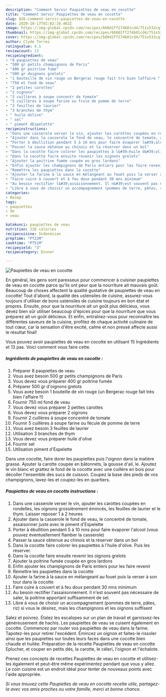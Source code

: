```yaml
---
description: "Comment Servir Paupiettes de veau en cocotte"
title: "Comment Servir Paupiettes de veau en cocotte"
slug: 826-comment-servir-paupiettes-de-veau-en-cocotte
date: 2020-10-17T01:02:19.463Z
image: https://img-global.cpcdn.com/recipes/660d2ff274b01cd4/751x532cq70/paupiettes-de-veau-en-cocotte-photo-principale-de-la-recette.jpg
thumbnail: https://img-global.cpcdn.com/recipes/660d2ff274b01cd4/751x532cq70/paupiettes-de-veau-en-cocotte-photo-principale-de-la-recette.jpg
cover: https://img-global.cpcdn.com/recipes/660d2ff274b01cd4/751x532cq70/paupiettes-de-veau-en-cocotte-photo-principale-de-la-recette.jpg
author: Clyde Torres
ratingvalue: 4.1
reviewcount: 13
recipeingredient:
- "8 paupiettes de veau"
- "500 gr petits champignons de Paris"
- "400 gr poitrine fume"
- "500 gr doignons grelots"
- "1 bouteille de vin rouge un Bergerac rouge fait trs bien laffaire "
- "750 ml fond de veau"
- "2 petites carottes"
- "2 oignons"
- "2 cuillères à soupe concentr de tomate"
- "5 cuillères à soupe farine ou fcule de pomme de terre"
- "3 feuilles de laurier"
- "3 branches de thym"
- " huile dolive"
- " sel"
- " piment dEspelette"
recipeinstructions:
- "Dans une casserole verser le vin, ajouter les carottes coupées en rondelles, les oignons grossièrement émincés, les feuilles de laurier et le thym. Laisser reposer 1 à 2 heures"
- "Ajouter dans la casserole le fond de veau, le concentré de tomate, assaisonner juste avec le piment d&#39;Espelette"
- "Porter à ébullition pendant 5 à 10 mns pour faire évaporer l&#39;alcool (vous pouvez éventuellement flamber la casserole)"
- "Passer la sauce obtenue au chinois et la réserver dans un bol"
- "Dans la cocotte faire colorer les paupiettes à l&#39;huile d&#39;olive. Puis les réserver."
- "Dans la cocotte faire ensuite revenir les oignons grelots"
- "Ajouter la poitrine fumée coupée en gros lardons"
- "Enfin ajouter les champignons de Paris entiers pour les faire revenir"
- "Remettre les paupiettes dans la cocotte"
- "Ajouter la farine à la sauce en mélangeant au fouet puis la verser à son tour dans la cocotte"
- "Faire cuire à couvert et à feu doux pendant 30 mns minimum"
- "Au besoin rectifier l&#39;assaisonnement. Il n&#39;est souvent pas nécessaire de saler, la poitrine apportant suffisamment de sel."
- "Libre à vous de choisir un accompagnement (pommes de terre, pâtes, riz) si vous le désirez, mais les champignons et les oignons suffisent"
categories:
- Resep
tags:
- paupiettes
- de
- veau

katakunci: paupiettes de veau 
nutrition: 228 calories
recipecuisine: Indonesian
preptime: "PT22M"
cooktime: "PT51M"
recipeyield: "3"
recipecategory: Dinner

---
```



![Paupiettes de veau en cocotte](https://img-global.cpcdn.com/recipes/660d2ff274b01cd4/751x532cq70/paupiettes-de-veau-en-cocotte-photo-principale-de-la-recette.jpg)

En général, les gens sont paresseux pour commencer à cuisiner paupiettes de veau en cocotte parce qu'ils ont peur que la nourriture ait mauvais goût. Beaucoup de choses affectent la qualité gustative de paupiettes de veau en cocotte! Tout d'abord, la qualité des ustensiles de cuisine, assurez-vous toujours d'utiliser de bons ustensiles de cuisine toujours en bon état et propres. Ensuite, pour que la nourriture ait un goût plus délicieux, vous devez bien sûr utiliser beaucoup d'épices pour que la nourriture que vous préparez ait un goût délicieux. Et enfin, entraînez-vous pour reconnaître les différentes saveurs de la cuisine, profitez de chaque activité culinaire de tout cœur, car la sensation d'être excité, calme et non pressé affecte aussi le résultat final!

<!--inarticleads1-->

Vous pouvez avoir paupiettes de veau en cocotte en utilisant 15 Ingrédients et 13 pas. Voici comment vous faire cette.

##### Ingrédients de paupiettes de veau en cocotte :

1. Préparer 8 paupiettes de veau
1. Vous avez besoin 500 gr petits champignons de Paris
1. Vous devez vous préparer 400 gr poitrine fumée
1. Préparer 500 gr d&#39;oignons grelots
1. Vous avez besoin 1 bouteille de vin rouge (un Bergerac rouge fait très bien l&#39;affaire !!)
1. Fournir 750 ml fond de veau
1. Vous devez vous préparer 2 petites carottes
1. Vous devez vous préparer 2 oignons
1. Fournir 2 cuillères à soupe concentré de tomate
1. Fournir 5 cuillères à soupe farine ou fécule de pomme de terre
1. Vous avez besoin 3 feuilles de laurier
1. Utilisation 3 branches de thym
1. Vous devez vous préparer  huile d&#39;olive
1. Fournir  sel
1. Utilisation  piment d&#39;Espelette


Dans une cocotte, faire dorer les paupiettes puis l&#39;oignon dans la matière grasse. Ajouter la carotte coupée en bâtonnets, la gousse d&#39;ail, le. Ajoutez le vin blanc et grattez le fond de la cocotte avec une cuillère en bois pour décoller l&#39;ensemble des sucs de cuisson. Coupez la base des pieds de vos champignons, lavez-les et coupez-les en quartiers. 

<!--inarticleads2-->

##### Paupiettes de veau en cocotte instructions :

1. Dans une casserole verser le vin, ajouter les carottes coupées en rondelles, les oignons grossièrement émincés, les feuilles de laurier et le thym. Laisser reposer 1 à 2 heures
1. Ajouter dans la casserole le fond de veau, le concentré de tomate, assaisonner juste avec le piment d&#39;Espelette
1. Porter à ébullition pendant 5 à 10 mns pour faire évaporer l&#39;alcool (vous pouvez éventuellement flamber la casserole)
1. Passer la sauce obtenue au chinois et la réserver dans un bol
1. Dans la cocotte faire colorer les paupiettes à l&#39;huile d&#39;olive. Puis les réserver.
1. Dans la cocotte faire ensuite revenir les oignons grelots
1. Ajouter la poitrine fumée coupée en gros lardons
1. Enfin ajouter les champignons de Paris entiers pour les faire revenir
1. Remettre les paupiettes dans la cocotte
1. Ajouter la farine à la sauce en mélangeant au fouet puis la verser à son tour dans la cocotte
1. Faire cuire à couvert et à feu doux pendant 30 mns minimum
1. Au besoin rectifier l&#39;assaisonnement. Il n&#39;est souvent pas nécessaire de saler, la poitrine apportant suffisamment de sel.
1. Libre à vous de choisir un accompagnement (pommes de terre, pâtes, riz) si vous le désirez, mais les champignons et les oignons suffisent


Salez et poivrez. Étalez les escalopes sur un plan de travail et garnissez-les généreusement de hachis. Les paupiettes de veau se cuisent également en cocotte. Commencez par rouler vos paupiettes de veau dans la farine. Tapotez-les pour retirer l&#39;excédent. Émincez un oignon et faites-le rissoler ainsi que les paupiettes sur toutes leurs faces dans une cocotte bien chaude et huilée. Préparation de la recette Paupiettes de veau en cocotte Eplucher, et couper en petits dés, la carotte, le céleri, l&#39;oignon et l&#39;échalote. 

<!--inarticleads1-->

<p>
Prenez ces concepts de recettes Paupiettes de veau en cocotte et utilisez-les également et peut-être même expérimentez pendant que vous y allez. Le coin cuisine est un endroit idéal pour tenter de nouveaux points avec l'aide appropriée.
</p>

<p>
<i>Si vous trouvez cette Paupiettes de veau en cocotte recette utile, partagez-la avec vos amis proches ou votre famille, merci et bonne chance.</i>
</p>
